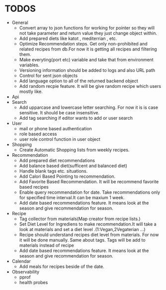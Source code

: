 # TODOS
* General
	- Convert array to json functions for working for pointer so they will not take parameter and return value they just change object within.
	- Add prepared diets like katot , mediterrian , etc.
	- Optimize Recommendation steps. Get only non-prohibited and related recipes from db.For now it is getting all recipes and filtering them.
	- Make everyting(port etc) variable and take that from environment variables.
	- Versioning information should be added to logs and also URL path
	- Control for sent json objects
	- Add language option to all of the returned backend object
	- Add random recpie feature. It will be give random recipe which users mostly like.
* Api
* Search
	- Add upparcase and lowercase letter searching. For now it is is case sensitive. It should be case insensitive.
	- Add tag searching if editor wants to add or user search
* User
	- mail or phone based authentication
	- role based access
	- user role control function in user object
* Shopping
	- Create Automatic Shopping lists from weekly recipes.
* Recommendation
	- Add prepared diet recommendations
	- Add balance based diet(sufficent and balanced diet)
	- Handle blank tags etc. situations. 
	- Add Calori Based Pointing to recommendation.
	- Add Favorite Based Recommendation. It will be recommend favorite based recipes
	- Enable query recommendation for date. Take recommendations only for specified time interval.It can be maxium 1 week.
	- Add  date based recommendations feature. It means look at the season and give recommendation for season.
* Recipe
	- Tag collector from materials(Map creator from recipe lists.)
	- Set Diet Level for Ingrediens to make recommendation.It will take a look at materials and set a diet level .(1:Vegan,2Vegaterian ...)
	- Recipe should understand recipes diet level from materials. For now it will be done manually. Same about tags. Tags will be add to materials instead of recipe
	- Add  date based recommendations feature. It means look at the season and give recommendation for season.
* Calendar
	- Add meals for recipes beside of the date.
* Observability
	- pprof
	- health probes